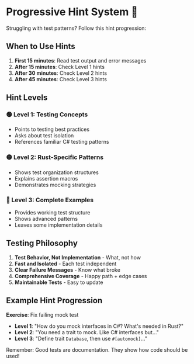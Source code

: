 # Progressive Hint System 🎯

Struggling with test patterns? Follow this hint progression:

## When to Use Hints

1. **First 15 minutes**: Read test output and error messages
2. **After 15 minutes**: Check Level 1 hints
3. **After 30 minutes**: Check Level 2 hints  
4. **After 45 minutes**: Check Level 3 hints

## Hint Levels

### 🟢 Level 1: Testing Concepts
- Points to testing best practices
- Asks about test isolation
- References familiar C# testing patterns

### 🟡 Level 2: Rust-Specific Patterns
- Shows test organization structures
- Explains assertion macros
- Demonstrates mocking strategies

### 🔴 Level 3: Complete Examples
- Provides working test structure
- Shows advanced patterns
- Leaves some implementation details

## Testing Philosophy

1. **Test Behavior, Not Implementation** - What, not how
2. **Fast and Isolated** - Each test independent
3. **Clear Failure Messages** - Know what broke
4. **Comprehensive Coverage** - Happy path + edge cases
5. **Maintainable Tests** - Easy to update

## Example Hint Progression

**Exercise**: Fix failing mock test
- **Level 1**: "How do you mock interfaces in C#? What's needed in Rust?"
- **Level 2**: "You need a trait to mock. Like C# interfaces but..."
- **Level 3**: "Define trait `Database`, then use `#[automock]`..."

Remember: Good tests are documentation. They show how code should be used!